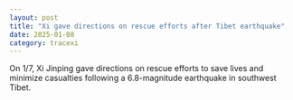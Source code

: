 ```yaml
---
layout: post
title: "Xi gave directions on rescue efforts after Tibet earthquake"
date: 2025-01-08
category: tracexi
---
```


On 1/7, Xi Jinping gave directions on rescue efforts to save lives and minimize casualties following a 6.8-magnitude earthquake in southwest Tibet.

